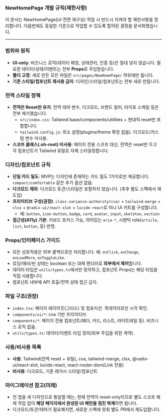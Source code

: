 ### NewHomePage 개발 규칙(제한사항)

이 문서는 NewHomePage(UI 전면 재구성) 작업 시 반드시 지켜야 할 제한사항을 정리합니다. 다음번에도 동일한 기준으로 작업할 수 있도록 합의된 결정을 문서화했습니다.

---

### 범위와 원칙
- **UI-only**: 비즈니스 로직(데이터 패칭, 상태관리, 인증 등)은 절대 넣지 않습니다. 필요한 데이터/상태/이벤트는 전부 **Props**로 주입받습니다.
- **폴더 고정**: 새로 만든 모든 파일은 `src/pages/NewHomePage/` 하위에만 둡니다.
- **기존 스타일/컴포넌트 재사용 금지**: 디자인/스타일/컴포넌트는 전부 새로 만듭니다.

### 전역 스타일 정책
- **전역은 Reset만 유지**: 전역 테마 변수, 다크모드, 브랜드 컬러, 타이포 스케일 등은 전부 제거했습니다.
  - `src/index.css`: Tailwind base/components/utilities + 현대적 reset만 포함합니다.
  - `tailwind.config.js`: 최소 설정(plugins/theme 확장 없음). 다크모드/커스텀 변수 미사용.
- **스코프 클래스(.nh-root) 미사용**: 페이지 전용 스코프 대신, 전역은 reset만 두고 각 컴포넌트가 Tailwind 유틸로 자체 스타일링합니다.

### 디자인/컴포넌트 규칙
- **단일 카드 밀도**: MVP는 디자인에 존재하는 카드 밀도 1가지로만 제공합니다. `compact/comfortable` 같은 추가 옵션 없음.
- **다크모드 제외**: 다크모드 토큰/스타일은 포함하지 않습니다. (추후 별도 스펙에서 재도입)
- **프리미티브 구성(권장)**: `class-variance-authority(cva)` + `tailwind-merge` + `clsx` + `@radix-ui/react-slot` + `lucide-react`로 미니 UI 키트를 구성합니다.
  - 예: `button`, `icon-button`, `badge`, `card`, `avatar`, `input`, `skeleton`, `section`
- **접근성(A11y) 기본**: 키보드 포커스 가능, 의미있는 `aria-*`, 시맨틱 role(`article`, `list`, `button`, 등) 반영.

### Props/인터페이스 가이드
- 모든 상호작용은 외부 콜백으로만 처리합니다. 예: `onClick`, `onChange`, `onLoadMore`, `onToggleLike`.
- 로딩/에러/빈 상태는 boolean 또는 대체 렌더러로 **외부에서 제어**합니다.
- 데이터 타입은 `utils/types.ts`에서만 정의하고, 컴포넌트 Props는 해당 타입을 직접 사용합니다.
- 컴포넌트 내부에 API 호출/전역 상태 접근 금지.

### 파일 구조(권장)
- `index.tsx`: 페이지 레이아웃(그리드) 및 컴포지션. 목데이터로만 시각 확인.
- `components/ui/*`: cva 기반 프리미티브.
- `components/*`: 페이지 전용 컴포넌트(헤더, 카드, 리스트, 라이트레일 등). 비즈니스 로직 없음.
- `utils/types.ts`: 데이터/이벤트 타입 정의(외부 주입을 위한 계약).

### 사용/비사용 목록
- **사용**: Tailwind(전역 reset + 유틸), cva, tailwind-merge, clsx, @radix-ui/react-slot, lucide-react, react-router-dom(Link 전용)
- **비사용**: 다크모드, 기존 레거시 스타일/컴포넌트

### 마이그레이션 참고(미래)
- 전 앱을 새 디자인으로 통일할 때는, 현재 전역이 reset-only이므로 별도 스코프 해제 작업 없이 **해당 페이지에서 완성된 UI 패턴을 점진 복제**하면 됩니다.
- 다크모드/토큰/테마가 필요해지면, 새로운 스펙에 맞춰 별도 PR에서 재도입합니다.


